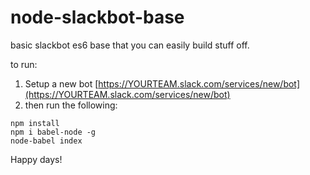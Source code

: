 # node-slackbot-base

basic slackbot es6 base that you can easily build stuff off.

to run:

1. Setup a new bot [https://YOURTEAM.slack.com/services/new/bot](https://YOURTEAM.slack.com/services/new/bot)
3. then run the following:

```
npm install
npm i babel-node -g
node-babel index
```

Happy days!
